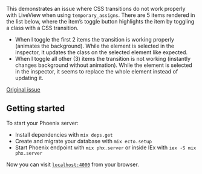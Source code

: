 This demonstrates an issue where CSS transitions do not work properly with LiveView when using `temporary_assigns`.
There are 5 items rendered in the list below, where the item’s toggle button highlights the item by toggling a class with a CSS transition.

- When I toggle the first 2 items the transition is working properly (animates the background). While the element is selected in the inspector, it updates the class on the selected element like expected.
- When I toggle all other (3) items the transition is not working (instantly changes background without animation). While the element is selected in the inspector, it seems to replace the whole element instead of updating it.

[Original issue](https://elixirforum.com/t/css-transitions-with-liveview-and-phx-update-prepend/33461/3)

## Getting started

To start your Phoenix server:

- Install dependencies with `mix deps.get`
- Create and migrate your database with `mix ecto.setup`
- Start Phoenix endpoint with `mix phx.server` or inside IEx with `iex -S mix phx.server`

Now you can visit [`localhost:4000`](http://localhost:4000) from your browser.
